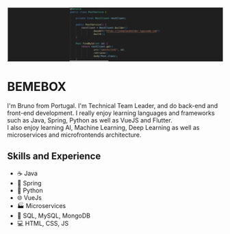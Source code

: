 ![Banner](https://github.com/bemebox/bemebox/blob/main/banner.png)

# BEMEBOX
I'm Bruno from Portugal. I'm Technical Team Leader, and do back-end and front-end development. I really enjoy learning languages and frameworks such as Java, Spring, Python as well as VueJS and Flutter.\
I also enjoy learning AI, Machine Learning, Deep Learning as well as microservices and microfrontends architecture. 

## Skills and Experience
* ☕ Java
* 🔨 Spring
* 🐍 Python
* 🌐 VueJs
* 🏭 Microservices
* 🏬 SQL, MySQL, MongoDB
* 💻 HTML, CSS, JS
